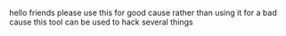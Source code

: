 hello friends please use this for good cause rather than using it for a bad cause this tool can be used to hack several things 
